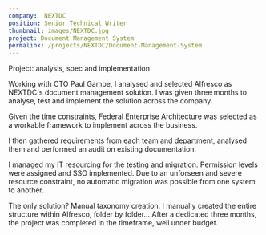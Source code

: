 ```yaml
---
company:  NEXTDC
position: Senior Technical Writer
thumbnail: images/NEXTDC.jpg
project: Document Management System
permalink: /projects/NEXTDC/Document-Management-System
---
```


Project: analysis, spec and implementation

Working with CTO Paul Gampe, I analysed and selected Alfresco as NEXTDC's document management solution. I was given three months to analyse, test and implement the solution across the company.

Given the time constraints, Federal Enterprise Architecture was selected as a workable framework to implement across the business.

I then gathered requirements from each team and department, analysed them and performed an audit on existing documentation.

I managed my IT resourcing for the testing and migration. Permission levels were assigned and SSO implemented. Due to an unforseen and severe resource constraint, no automatic migration was possible from one system to another.

The only solution? Manual taxonomy creation. I manually created the entire structure within Alfresco, folder by folder...
After a dedicated three months, the project was completed in the timeframe, well under budget.
